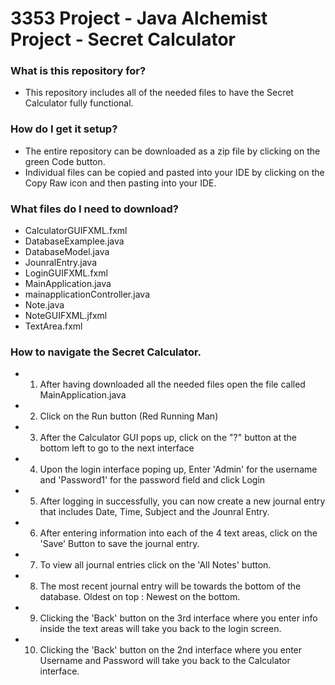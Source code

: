 # 3353 Project - Java Alchemist Project - Secret Calculator

### What is this repository for? ###
 * This repository includes all of the needed files to have the Secret Calculator fully functional. 
 
### How do I get it setup? ###
 * The entire repository can be downloaded as a zip file by clicking on the green Code button.
 * Individual files can be copied and pasted into your IDE by clicking on the Copy Raw icon and then pasting into your IDE.
 
### What files do I need to download? ###
 * CalculatorGUIFXML.fxml
 * DatabaseExamplee.java
 * DatabaseModel.java
 * JounralEntry.java
 * LoginGUIFXML.fxml
 * MainApplication.java
 * mainapplicationController.java
 * Note.java
 * NoteGUIFXML.jfxml
 * TextArea.fxml
 
 ### How to navigate the Secret Calculator. ###
 * 1. After having downloaded all the needed files open the file called MainApplication.java
 * 2. Click on the Run button (Red Running Man)
 * 3. After the Calculator GUI pops up, click on the "?" button at the bottom left to go to the next interface
 * 4. Upon the login interface poping up, Enter 'Admin' for the username and 'Password1' for the password field and click Login
 * 5. After logging in successfully, you can now create a new journal entry that includes Date, Time, Subject and the Jounral Entry.
 * 6. After entering information into each of the 4 text areas, click on the 'Save' Button to save the journal entry.
 * 7. To view all journal entries click on the 'All Notes' button.
 * 8. The most recent journal entry will be towards the bottom of the database. Oldest on top : Newest on the bottom.
 * 9. Clicking the 'Back' button on the 3rd interface where you enter info inside the text areas will take you back to the login screen.
 * 10. Clicking the 'Back' button on the 2nd interface where you enter Username and Password will take you back to the Calculator interface. 

